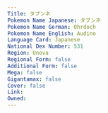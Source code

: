 ```yaml
---
﻿Title: タブンネ
Pokemon Name Japanese: タブンネ
Pokemon Name German: Ohrdoch
Pokemon Name English: Audino
Language Card: Japanese
National Dex Number: 531
Region: Unova
Regional Form: false
Additional Form: false
Mega: false
Gigantamax: false
Cover: false
Link: 
Owned: 
---
```

